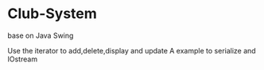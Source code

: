 # Club-System
base on Java Swing

Use the iterator to add,delete,display and update
A example to serialize and IOstream
